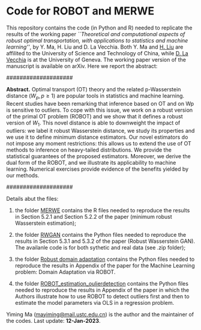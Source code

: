 # Code for ROBOT and MERWE

This repository contains the code (in Python and R) needed to replicate the results of the working paper 
*``Theoretical and computational aspects of robust optimal transportation, with applications to statistics and machine learning''*, by Y. Ma, H. Liu and D. La Vecchia. Both Y. Ma and [H. Liu](https://bs.ustc.edu.cn/english/profile-1845.html) are affilited to the University of Science and Technology of China, while [D. La Vecchia](https://sites.google.com/view/davidelavecchia/home) is at the University of Geneva. The working paper version of the manuscript is available on arXiv. Here we report the abstract:

####################

**Abstract.** Optimal transport (OT) theory and the related p-Wasserstein distance ($W_p, p \geq 1$) are popular tools in statistics and machine learning. Recent studies have been remarking that inference based on OT and on Wp is sensitive to outliers. To cope with this issue, we work on a robust version of the primal OT problem (ROBOT) and we show that it defines a robust version of $W_1$. This novel distance is able to downweight the impact of outliers: we label it robust Wasserstein distance, we study its properties and we use it to define minimum distance estimators. Our novel estimators do not impose any moment restrictions: this allows us to extend the use of OT methods to inference on heavy-tailed distributions. We provide the statistical guarantees of the proposed estimators. Moreover, we derive the dual form of the ROBOT, and we illustrate its applicability to machine learning. Numerical exercises provide evidence of the benefits yielded by our methods.

####################


Details abut the files:

1. the folder [MERWE](https://github.com/dvdlvc/Robust-optimal-transportation/tree/main/MERWE) contains the R files needed to reproduce the results in Section 5.2.1 and Section 5.2.2 of the paper (minimum robust Wasserstein estimation);

2. the folder [RWGAN](https://github.com/dvdlvc/Robust-optimal-transportation/tree/main/RWGAN) contains the Python files needed to reproduce the results in Section 5.3.1 and 5.3.2 of the paper (Robust Wasserstein GAN). The availanle code is for both sythetic and real data (see .zip folder);

3. the folder [Robust domain adaptation](https://github.com/dvdlvc/Robust-optimal-transportation/tree/main/Robust_domain_adatation) contains the Python files needed to reproduce the results in Appendix of the paper for the Machine Learning problem: Domain Adaptation via ROBOT.

4. the folder [ROBOT_estimation_oulierdetection](https://github.com/dvdlvc/Robust-optimal-transportation/tree/main/ROBOT_estimation_oulierdetection) contains the Python files needed to reproduce the results in Appendix of the paper in which the Authors illustrate how to use ROBOT to detect outliers first and then to estimate the model parameters via OLS in a regression problem.


Yiming Ma (mayiming@mail.ustc.edu.cn) is the author and the maintainer of the codes. Last update: **12-Jan-2023**.


